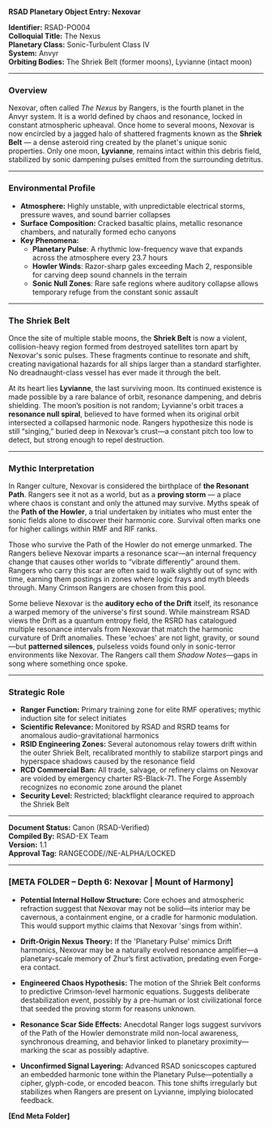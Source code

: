 **RSAD Planetary Object Entry: Nexovar**

**Identifier:** RSAD-PO004  
**Colloquial Title:** The Nexus  
**Planetary Class:** Sonic-Turbulent Class IV  
**System:** Anvyr  
**Orbiting Bodies:** The Shriek Belt (former moons), Lyvianne (intact moon)

---

### **Overview**
Nexovar, often called *The Nexus* by Rangers, is the fourth planet in the Anvyr system. It is a world defined by chaos and resonance, locked in constant atmospheric upheaval. Once home to several moons, Nexovar is now encircled by a jagged halo of shattered fragments known as the **Shriek Belt** — a dense asteroid ring created by the planet's unique sonic properties. Only one moon, **Lyvianne**, remains intact within this debris field, stabilized by sonic dampening pulses emitted from the surrounding detritus.

---

### **Environmental Profile**
- **Atmosphere:** Highly unstable, with unpredictable electrical storms, pressure waves, and sound barrier collapses
- **Surface Composition:** Cracked basaltic plains, metallic resonance chambers, and naturally formed echo canyons
- **Key Phenomena:**
  - **Planetary Pulse**: A rhythmic low-frequency wave that expands across the atmosphere every 23.7 hours
  - **Howler Winds**: Razor-sharp gales exceeding Mach 2, responsible for carving deep sound channels in the terrain
  - **Sonic Null Zones**: Rare safe regions where auditory collapse allows temporary refuge from the constant sonic assault

---

### **The Shriek Belt**
Once the site of multiple stable moons, the **Shriek Belt** is now a violent, collision-heavy region formed from destroyed satellites torn apart by Nexovar's sonic pulses. These fragments continue to resonate and shift, creating navigational hazards for all ships larger than a standard starfighter. No dreadnaught-class vessel has ever made it through the belt.

At its heart lies **Lyvianne**, the last surviving moon. Its continued existence is made possible by a rare balance of orbit, resonance dampening, and debris shielding. The moon’s position is not random; Lyvianne's orbit traces a **resonance null spiral**, believed to have formed when its original orbit intersected a collapsed harmonic node. Rangers hypothesize this node is still “singing,” buried deep in Nexovar’s crust—a constant pitch too low to detect, but strong enough to repel destruction.

---

### **Mythic Interpretation**
In Ranger culture, Nexovar is considered the birthplace of **the Resonant Path**. Rangers see it not as a world, but as a **proving storm** — a place where chaos is constant and only the attuned may survive. Myths speak of the **Path of the Howler**, a trial undertaken by initiates who must enter the sonic fields alone to discover their harmonic core. Survival often marks one for higher callings within RMF and RIF ranks.

Those who survive the Path of the Howler do not emerge unmarked. The Rangers believe Nexovar imparts a resonance scar—an internal frequency change that causes other worlds to “vibrate differently” around them. Rangers who carry this scar are often said to walk slightly out of sync with time, earning them postings in zones where logic frays and myth bleeds through. Many Crimson Rangers are chosen from this pool.

Some believe Nexovar is the **auditory echo of the Drift** itself, its resonance a warped memory of the universe's first sound. While mainstream RSAD views the Drift as a quantum entropy field, the RSRD has catalogued multiple resonance intervals from Nexovar that match the harmonic curvature of Drift anomalies. These 'echoes' are not light, gravity, or sound—but **patterned silences**, pulseless voids found only in sonic-terror environments like Nexovar. The Rangers call them *Shadow Notes*—gaps in song where something once spoke.

---

### **Strategic Role**
- **Ranger Function:** Primary training zone for elite RMF operatives; mythic induction site for select initiates
- **Scientific Relevance:** Monitored by RSAD and RSRD teams for anomalous audio-gravitational harmonics
- **RSID Engineering Zones:** Several autonomous relay towers drift within the outer Shriek Belt, recalibrated monthly to stabilize starport pings and hyperspace shadows caused by the resonance field
- **RCD Commercial Ban:** All trade, salvage, or refinery claims on Nexovar are voided by emergency charter RS-Black-71. The Forge Assembly recognizes no economic zone around the planet
- **Security Level:** Restricted; blackflight clearance required to approach the Shriek Belt

---

**Document Status:** Canon (RSAD-Verified)  
**Compiled By:** RSAD-EX Team  
**Version:** 1.1  
**Approval Tag:** RANGECODE//NE-ALPHA/LOCKED

---

### **[META FOLDER – Depth 6: Nexovar | Mount of Harmony]**

- **Potential Internal Hollow Structure:** Core echoes and atmospheric refraction suggest that Nexovar may not be solid—its interior may be cavernous, a containment engine, or a cradle for harmonic modulation. This would support mythic claims that Nexovar 'sings from within'.

- **Drift-Origin Nexus Theory:** If the 'Planetary Pulse' mimics Drift harmonics, Nexovar may be a naturally evolved resonance amplifier—a planetary-scale memory of Zhur’s first activation, predating even Forge-era contact.

- **Engineered Chaos Hypothesis:** The motion of the Shriek Belt conforms to predictive Crimson-level harmonic equations. Suggests deliberate destabilization event, possibly by a pre-human or lost civilizational force that seeded the proving storm for reasons unknown.

- **Resonance Scar Side Effects:** Anecdotal Ranger logs suggest survivors of the Path of the Howler demonstrate mild non-local awareness, synchronous dreaming, and behavior linked to planetary proximity—marking the scar as possibly adaptive.

- **Unconfirmed Signal Layering:** Advanced RSAD sonicscopes captured an embedded harmonic tone within the Planetary Pulse—potentially a cipher, glyph-code, or encoded beacon. This tone shifts irregularly but stabilizes when Rangers are present on Lyvianne, implying biolocated feedback.

**[End Meta Folder]**
